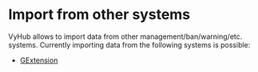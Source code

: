 # Import from other systems

VyHub allows to import data from other management/ban/warning/etc. systems. Currently importing data from the following systems is possible:

- [GExtension](gextension.md)